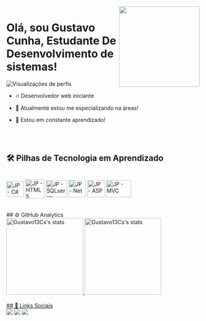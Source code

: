 <img align="right" height="210em" src="https://user-images.githubusercontent.com/105940671/183121681-4faf57fd-41c0-4b5e-99f6-5b8cca780e0d.png"/>
<h1 align="left">Olá, sou Gustavo Cunha, Estudante De Desenvolvimento de sistemas!</h1>
<p align="left"> <img src="https://komarev.com/ghpvc/?username=Gustavo13Cs&color=blue" alt="Visualizações de perfis" /> </p>

- 🔥 Desenvolvedor web iniciante

- 🔭 Atualmente estou me especializando na áreas!

- 💬 Estou em constante aprendizado!

<br><br>

##  🛠 Pilhas de Tecnologia em Aprendizado

<div style="display: inline_block"><br>
  
 <img align="center" alt="JP - C#" height="40" width="45" src="https://user-images.githubusercontent.com/105940671/183122028-67624b5c-edef-4feb-9939-de1f43cbc404.svg">
   <img align="center" alt="JP - HTML5" height="50" width="50" src="https://user-images.githubusercontent.com/105940671/183122040-bf863f8c-5ff9-4152-bcba-98a4a8a707f8.svg">
   <img align="center" alt="JP - SQLserve" height="45" width="55" src="https://user-images.githubusercontent.com/105940671/183122044-31d94f94-5c5b-4e31-a7d8-3d71175026e9.svg">
   <img align="center" alt="JP - Net" height="45" width="45" src="https://user-images.githubusercontent.com/105940671/181071155-7458f906-3665-4d45-83b4-17f1a09e1a90.png">
   <img align="center" alt="JP - ASP" height="45" width="45" src="https://user-images.githubusercontent.com/105940671/181071938-84b368cc-cdfe-4de8-90eb-5a9a1656ba45.png">
    <img align="center" alt="JP - MVC" height="45" width="65" src="https://user-images.githubusercontent.com/105940671/181072167-baaaa0b7-b1b7-4fe0-bd94-1628efad6728.png">
     
</div>
<br><br>  
## ⚙️ GitHub Analytics
  <div align="left">
  <a href="https://github.com/J3ipy">
  <img height="200em" src="https://github-readme-stats.vercel.app/api?username=Gustavo13Cs&show_icons=true&theme=vision-friendly-dark" alt="Gustavo13Cs's stats"/>
  <img height="200em" src="https://github-readme-stats.vercel.app/api/top-langs/?username=Gustavo13Cs&layout=compact&langs_count=7&theme=vision-friendly-dark" alt="Gustavo13Cs's stats" "/> 
<br><br>
## 📲 Links Sociais   
   <div>
  <a href="https://instagram.com/GustavoCs__" target="_blank"><img src="https://img.shields.io/badge/-Instagram-%23E4405F?style=for- the-badge&logo=instagram&logoColor=white" target="_blank"></a>
  <a href = "mailto:gc126283@gmail.com"><img src="https://img.shields.io/badge/-Gmail-%23333?style=for-the-badge&logo=gmail&logoColor=white" destino ="_blank"></a>
  <a href="https://www.linkedin.com/in/gustavo-cunha-b1034023b/" target="_blank"><img src="https://img.shields.io/badge/- LinkedIn-%230077B5?style=for-the-badge&logo=linkedin&logoColor=white" target="_blank"></a>      
<div>
